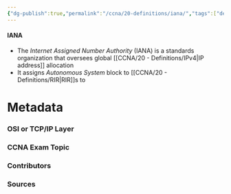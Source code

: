```yaml
---
{"dg-publish":true,"permalink":"/ccna/20-definitions/iana/","tags":["defs_ccna"]}
---
```


#### IANA
- The *Internet Assigned Number Authority* (IANA) is a standards organization that oversees global [[CCNA/20 - Definitions/IPv4\|IP address]] allocation
- It assigns *Autonomous System* block to [[CCNA/20 - Definitions/RIR\|RIR]]s to 





# Metadata
### OSI or TCP/IP Layer

### CCNA Exam Topic

### Contributors

### Sources


